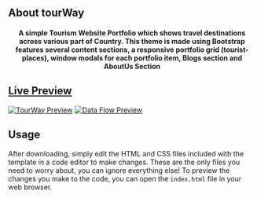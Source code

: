 ## About tourWay
<div align="center">
	<a href="https://Pranavsolanki01.github.io/tourWay.github.io/"></a>
	<h4>A simple Tourism Website Portfolio which shows travel destinations across various part of Country. This theme is made using Bootstrap features several content sections, a responsive portfolio grid (tourist-places), window modals for each portfolio item, Blogs section and AboutUs Section</h4>
</div>

## [Live Preview](https://Pranavsolanki01.github.io/tourWay/)
[![TourWay Preview](./pictures/welcoming-page.png)](https://Pranavsolanki01.github.io/tourWay/)
[![Data Flow Preview](./pictures/parts-glimpse.png)](https://Pranavsolanki01.github.io/tourWay/)

## Usage
After downloading, simply edit the HTML and CSS files included with the template in a code editor to make changes. These are the only files you need to worry about, you can ignore everything else! To preview the changes you make to the code, you can open the `index.html` file in your web browser.

